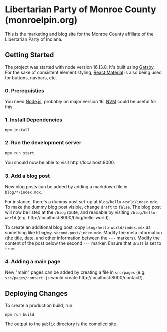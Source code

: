# Libertarian Party of Monroe County (monroelpin.org)

This is the marketing and blog site for the Monroe County affiliate of the Libertarian Party of Indiana.

## Getting Started

The project was started with node version 16.13.0. It's built using [Gatsby](https://www.gatsbyjs.com/). For the sake of consistent element styling, [React Material](https://mui.com/) is also being used for buttons, navbars, etc.

### 0. Prerequisties

You need [Node.js](https://nodejs.org/en/), probably on major version 16. [NVM](https://github.com/nvm-sh/nvm) could be useful for this.

### 1. Install Dependencies

```
npm install
```

### 2. Run the development server

```
npm run start
```

You should now be able to visit http://localhost:8000.

### 3. Add a blog post

New blog posts can be added by adding a markdown file in `blog/*/index.mdx`.

For instance, there's a dummy post set-up at `blog/hello-world/index.mdx`. To make the dummy blog post visible, change `draft` to `false`. The blog post will now be listed at the `/blog` route, and readable by visiting `/blog/hello-world` (e.g. http://localhost:8000/blog/hello-world).

To create an additional blog post, copy `blog/hello-world/index.mdx` as something like `blog/my-second-post/index.mdx`. Modify the meta information (the title, date, and other information between the `---` markers). Modify the content of the post below the second `---` marker. Ensure that `draft` is set to `true`.

### 4. Adding a main page

New "main" pages can be added by creating a file in `src/pages` (e.g. `src/pages/contact.js` would create http://localhost:8000/contact/).

## Deploying Changes

To create a production build, run:

```
npm run build
```

The output to the `public` directory is the compiled site.